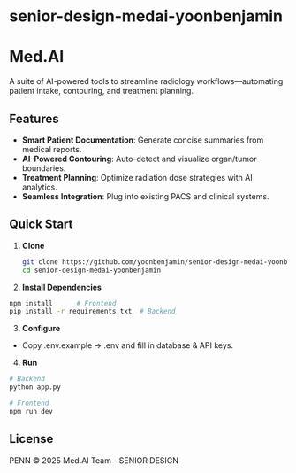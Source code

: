 # senior-design-medai-yoonbenjamin
# Med.AI

A suite of AI-powered tools to streamline radiology workflows—automating patient intake, contouring, and treatment planning.

## Features
- **Smart Patient Documentation**: Generate concise summaries from medical reports.  
- **AI-Powered Contouring**: Auto-detect and visualize organ/tumor boundaries.  
- **Treatment Planning**: Optimize radiation dose strategies with AI analytics.  
- **Seamless Integration**: Plug into existing PACS and clinical systems.  

## Quick Start

1. **Clone**  
   ```bash
   git clone https://github.com/yoonbenjamin/senior-design-medai-yoonbenjamin.git
   cd senior-design-medai-yoonbenjamin
   ```

2. **Install Dependencies**
  ```bash   
  npm install      # Frontend
  pip install -r requirements.txt  # Backend
  ```

3. **Configure**
- Copy .env.example → .env and fill in database & API keys.

4. **Run**
  ```bash 
  # Backend
  python app.py
  
  # Frontend
  npm run dev
  ``` 

## License
PENN © 2025 Med.AI Team - SENIOR DESIGN
